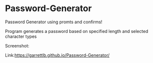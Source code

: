# Password-Generator

Password Generator using promts and confirms!

Program generates a password based on specified length and selected character types

Screenshot:


Link:https://garrettlb.github.io/Password-Generator/
